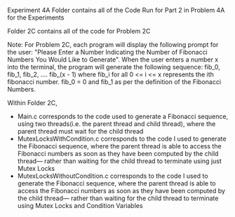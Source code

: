 Experiment 4A Folder contains all of the Code Run for Part 2 in Problem 4A for the Experiments


Folder 2C contains all of the code for Problem 2C

Note: For Problem 2C, each program will display the following prompt for the user: "Please Enter a Number Indicating the Number of Fibonacci Numbers You Would Like to Generate". When the user enters a number x into the terminal, the program will generate the following sequence: fib_0, fib_1, fib_2, .... fib_(x - 1)  where fib_i for all 0 <= i <= x represents the ith fibonacci number. fib_0 = 0 and fib_1 as per the definition of the Fibonacci Numbers. 

Within Folder 2C, 
- Main.c corresponds to the code used to generate a Fibonacci sequence, using two threads(i.e. the parent thread and child thread), where the parent thread must wait for the child thread
- MutexLocksWithCondition.c corresponds to the code I used to generate the Fibonacci sequence, where the parent thread is able to access the Fibonacci numbers as soon as they have been computed by the child thread— rather than waiting for the child thread to terminate using just Mutex Locks
- MutexLocksWithoutCondition.c corresponds to the code I used to generate the Fibonacci sequence, where the parent thread is able to access the Fibonacci numbers as soon as they have been computed by the child thread— rather than waiting for the child thread to terminate using Mutex Locks and Condition Variables

